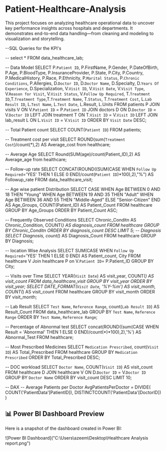 # Patient-Healthcare-Analysis
This project focuses on analyzing healthcare operational data to uncover key performance insights across hospitals and departments. It demonstrates end-to-end data handling—from cleaning and modeling to visualization and storytelling.

--SQL Queries for the KPI's

-- select * FROM data_healthcare_lab;

-- Data Model 
SELECT P.`Patient ID`, P.FirstName,  P.Gender, P.DateOfBirth, P.Age, P.BloodType, P.InsuranceProvider, 
 P.State, P.City, P.Country, P.MedicalHistory, P.Race, P.Ethnicity, P.`Marital Status`, P.`Chronic Conditions`, 
 P.Allergies, D.`Doctor ID`, D.`Doctor Name`, D.Specialty, D.`Years Of Experience`, D.Specialization,
 V.`Visit ID`, V.`Visit Date`, V.`Visit Type`, V.`Reason for Visit`, V.`Visit Status`, V.`Follow Up Required`,
 T.`Treatment ID`,T.`Treatment Type`,T.`Treatment Name`, T.`Status`, T.`Treatment Cost`,
 L.`Lab Result ID`, L.`Test Name`, L.`Test Date`, L.Result, L.Units
 FROM patients P
 JOIN visits V ON V.`Patient ID` = P.`Patient ID` 
 JOIN doctors D ON D.`Doctor ID` = V.`Doctor ID`
 LEFT JOIN treatment T ON T.`Visit ID` = V.`Visit ID`
 LEFT JOIN lab_result L ON L.`Visit ID` = V.`Visit ID`
 ORDER BY `Visit Date` DESC;
 
 
 
 -- Total Patient count 
 SELECT COUNT(`Patient ID`) FROM patients;
 
 -- Treatment cost per visit 
SELECT ROUND(sum(`Treatment Cost`)/count(*),2) AS Average_cost from healthcare;
 
 -- Average Age
 SELECT Round(SUM(age)/count(Patient_ID),2) AS Average_age from healthcare;
 
-- Follow-up rate
SELECT CONCAT(ROUND((SUM(CASE WHEN `Follow Up Required`='YES' THEN 1 ELSE 0 END)/count(`Patient ID`)*100),2),"%") AS Followup_rate FROM data_healthcare_visit;

-- Age wise patient Distribution 
SELECT CASE 
 WHEN Age BETWEEN 0 AND 18 THEN "Young" 
 WHEN Age BETWEEN 19 AND 35 THEN "Adult" 
 WHEN Age BETWEEN 36 AND 55 THEN "Middle-Aged"
 ELSE "Senior-Citizen"
 END AS Age_Groups, COUNT(Patient_ID) AS Patient_Count FROM healthcare
 GROUP BY Age_Groups ORDER BY Patient_Count ASC;
 
-- Frequently Observed Conditions
SELECT Chronic_Conditn AS Chronic_Condition, COUNT(*) AS diagnosis_count
FROM healthcare
GROUP BY Chronic_Conditn
ORDER BY diagnosis_count DESC
LIMIT 5;
-- Diagnosis 
SELECT Diagnosis, count(*) AS Diagnosis_Count FROM healthcare 
GROUP BY Diagnosis;

-- location Wise Analysis
SELECT SUM(CASE WHEN `Follow Up Required`='YES' THEN 1 ELSE 0 END) AS Patient_count, City 
FROM healthcare V Join healthcare P on V.`Patient ID`= P.Patient_ID GROUP BY City; 

-- Visits over Time
SELECT 
    YEAR(`Visit Date`) AS visit_year,
    COUNT(*) AS visit_count
FROM data_healthcare_visit
GROUP BY visit_year
ORDER BY visit_year;
SELECT 
    DATE_FORMAT(`Visit Date`, '%Y-%m') AS visit_month,
    COUNT(*) AS visit_count
FROM healthcare
GROUP BY visit_month
ORDER BY visit_month;

-- Lab Result 
SELECT `Test Name`, `Reference Range`, count(`Lab Result ID`) AS Result_Count 
FROM data_healthcare_lab 
GROUP BY `Test Name`, `Reference Range`
ORDER BY `Test Name`, `Reference Range`;

-- Percentage of Abnormal test
SELECT 
concat(ROUND((sum(CASE WHEN Result = 'Abnormal' THEN 1 ELSE 0 END)/count(*)*100),2),'%') 
AS Abnormal_Test FROM healthcare;

-- Most Prescribed Medicines 
SELECT `Medication Prescribed`, count(`Visit ID`) AS Total_Prescribed 
FROM healthcare GROUP BY `Medication Prescribed`
ORDER BY Total_Prescribed DESC;

-- DOC workload
SELECT 
    `Doctor Name`,
    COUNT(`Visit ID`) AS visit_count
FROM healthcare D 
JOIN healthcare V 
ON D.`Doctor ID` = V.`Doctor ID`
GROUP BY `Doctor Name`
ORDER BY visit_count DESC
LIMIT 10;

-- DAX 
-- Average Patients per Doctor
AvgPatientsPerDoctor = 
DIVIDE(
    COUNT('PatientData'[PatientID]),
    DISTINCTCOUNT('PatientData'[DoctorID])
)

## 📊 Power BI Dashboard Preview

Here is a snapshot of the dashboard created in Power BI:

![Power BI Dashboard]("C:\Users\azeem\Desktop\Healthcare Analysis report.png")
